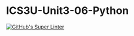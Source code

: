 # ICS3U-Unit3-06-Python

[![GitHub's Super Linter](https://github.com/michael-clermont1/ICS3U-Unit3-06-Python/workflows/GitHub's%20Super%20Linter/badge.svg)](https://github.com/michael-clermont1/ICS3U-Unit3-06-Python/actions)

